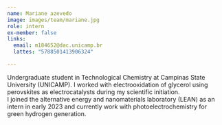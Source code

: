 ```yaml
---
name: Mariane azevedo
image: images/team/mariane.jpg
role: intern
ex-member: false
links:
  email: m184652@dac.unicamp.br
  lattes: "5788501413906324"

---
```


Undergraduate student in Technological Chemistry at Campinas State University (UNICAMP). I worked with electrooxidation of glycerol using perovskites as electrocatalysts during my scientific initiation.  
I joined the alternative energy and nanomaterials laboratory (LEAN) as an intern in early 2023 and currently work with photoelectrochemistry for green hydrogen generation.
